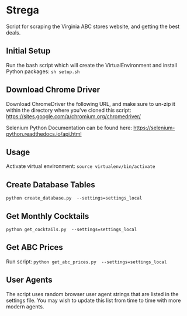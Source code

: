 # Strega
Script for scraping the Virginia ABC stores website, and getting the best deals.

## Initial Setup
Run the bash script which will create the VirtualEnvironment and install Python packages:
`sh setup.sh`

## Download Chrome Driver
Download ChromeDriver the following URL, and make sure to un-zip it within the directory where you've cloned this script: https://sites.google.com/a/chromium.org/chromedriver/

Selenium Python Documentation can be found here: https://selenium-python.readthedocs.io/api.html

## Usage
Activate virtual environment: `source virtualenv/bin/activate`

## Create Database Tables
`python create_database.py  --settings=settings_local`

## Get Monthly Cocktails
`python get_cocktails.py  --settings=settings_local`

## Get ABC Prices
Run script: `python get_abc_prices.py  --settings=settings_local`

## User Agents
The script uses random browser user agent strings that are listed in the settings file. You may wish to update this list from time to time with more modern agents.
